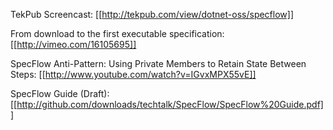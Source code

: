 TekPub Screencast: 
[[http://tekpub.com/view/dotnet-oss/specflow]]

From download to the first executable specification:
[[http://vimeo.com/16105695]]

SpecFlow Anti-Pattern: Using Private Members to Retain State Between Steps:
[[http://www.youtube.com/watch?v=IGvxMPX55vE]]

SpecFlow Guide (Draft): [[http://github.com/downloads/techtalk/SpecFlow/SpecFlow%20Guide.pdf]]